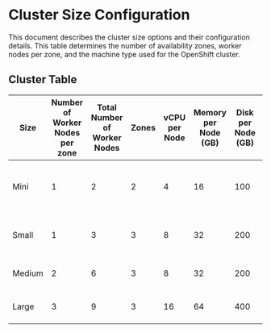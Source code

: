 # Cluster Size Configuration

This document describes the cluster size options and their configuration details. This table determines the number of availability zones, worker nodes per zone, and the machine type used for the OpenShift cluster.

## Cluster Table

| Size | Number of Worker Nodes per zone | Total Number of Worker Nodes | Zones | vCPU per Node | Memory per Node (GB) | Disk per Node (GB) | Worker Node Flavor Name | HA Level            | Notes                                                  |
|--------------|------------------------|------------------------------|--------|----------------|------------------------|----------------------|--------------------------|---------------------|--------------------------------------------------------|
| Mini         | 1                      | 2                            | 2      | 4              | 16                     | 100                  | bx2.4x16                 | Moderate (Basic)    | Smallest possible; basic HA across 2 zones             |
| Small        | 1                      | 3                            | 3      | 8              | 32                     | 200                  | bx2.8x32                 | High                | Entry-level production HA                              |
| Medium       | 2                      | 6                            | 3      | 8              | 32                     | 200                  | bx2.8x32                 | High                | Moderate workloads, better HA                          |
| Large        | 3                      | 9                            | 3      | 16             | 64                     | 400                  | bx2.16x64                | High                | Large-scale, robust HA                                 |
